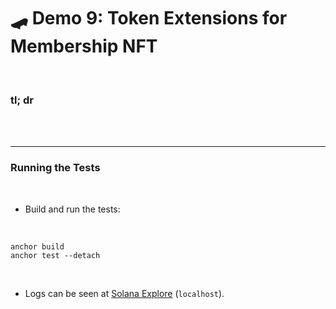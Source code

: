 # 🛹 Demo 9: Token Extensions for Membership NFT
<br>


### tl; dr

<br>



<br>


---

### Running the Tests

<br>

* Build and run the tests:

<br>

```
anchor build
anchor test --detach
```


<br>

* Logs can be seen at [Solana Explore](https://explorer.solana.com/?cluster=devnet) (`localhost`).


<br>

